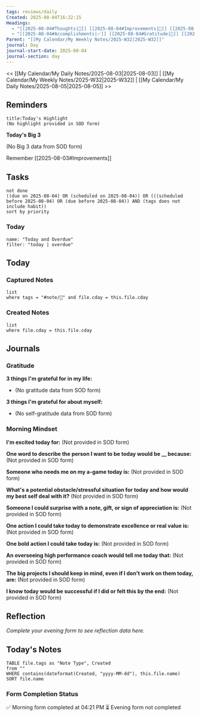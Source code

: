 ```yaml
---
tags: reviews/daily
Created: 2025-08-04T16:22:15
Headings:
  - "[[2025-08-04#Thoughts|💭]] [[2025-08-04#Improvements|💪]] [[2025-08-04#Obstacles|🚧]]"
  - "[[2025-08-04#Accomplishments|✅]] [[2025-08-04#Gratitude|🙏]] [[2025-08-04#Content Log|📚]]"
Parent: "[[My Calendar/My Weekly Notes/2025-W32|2025-W32]]"
journal: Day
journal-start-date: 2025-08-04
journal-section: day
---
```


<< [[My Calendar/My Daily Notes/2025-08-03|2025-08-03]] | [[My Calendar/My Weekly Notes/2025-W32|2025-W32]] | [[My Calendar/My Daily Notes/2025-08-05|2025-08-05]] >>

## Reminders

```ad-tip
title:Today's Highlight
(No highlight provided in SOD form)
```

**Today's Big 3**

(No Big 3 data from SOD form)



Remember [[2025-08-03#Improvements]]

## Tasks

```tasks
not done
((due on 2025-08-04) OR (scheduled on 2025-08-04)) OR (((scheduled before 2025-08-04) OR (due before 2025-08-04)) AND (tags does not include habit))
sort by priority
```

### Today
```todoist
name: "Today and Overdue"
filter: "today | overdue"
```

## Today

### Captured Notes
```dataview
list
where tags = "#note/🌱" and file.cday = this.file.cday
```

### Created Notes
```dataview
list
where file.cday = this.file.cday
```

## Journals

### Gratitude

**3 things I'm grateful for in my life:**
- (No gratitude data from SOD form)

**3 things I'm grateful for about myself:**
- (No self-gratitude data from SOD form)

### Morning Mindset

**I'm excited today for:**
(Not provided in SOD form)

**One word to describe the person I want to be today would be __ because:**
(Not provided in SOD form)

**Someone who needs me on my a-game today is:**
(Not provided in SOD form)

**What's a potential obstacle/stressful situation for today and how would my best self deal with it?**
(Not provided in SOD form)

**Someone I could surprise with a note, gift, or sign of appreciation is:**
(Not provided in SOD form)

**One action I could take today to demonstrate excellence or real value is:**
(Not provided in SOD form)

**One bold action I could take today is:**
(Not provided in SOD form)

**An overseeing high performance coach would tell me today that:**
(Not provided in SOD form)

**The big projects I should keep in mind, even if I don't work on them today, are:**
(Not provided in SOD form)

**I know today would be successful if I did or felt this by the end:**
(Not provided in SOD form)


## Reflection

*Complete your evening form to see reflection data here.*


## Today's Notes

```dataview
TABLE file.tags as "Note Type", Created
from ""
WHERE contains(dateformat(Created, "yyyy-MM-dd"), this.file.name)
SORT file.name
```

### Form Completion Status

✅ Morning form completed at 04:21 PM
⏳ Evening form not completed